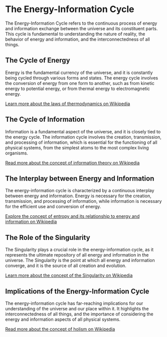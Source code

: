 # The Energy-Information Cycle

The Energy-Information Cycle refers to the continuous process of energy and information exchange between the universe and its constituent parts. This cycle is fundamental to understanding the nature of reality, the behavior of energy and information, and the interconnectedness of all things.

## The Cycle of Energy

Energy is the fundamental currency of the universe, and it is constantly being cycled through various forms and states. The energy cycle involves the conversion of energy from one form to another, such as from kinetic energy to potential energy, or from thermal energy to electromagnetic energy.

[Learn more about the laws of thermodynamics on Wikipedia](https://en.wikipedia.org/wiki/Laws_of_thermodynamics)

## The Cycle of Information

Information is a fundamental aspect of the universe, and it is closely tied to the energy cycle. The information cycle involves the creation, transmission, and processing of information, which is essential for the functioning of all physical systems, from the simplest atoms to the most complex living organisms.

[Read more about the concept of information theory on Wikipedia](https://en.wikipedia.org/wiki/Information_theory)

## The Interplay between Energy and Information

The energy-information cycle is characterized by a continuous interplay between energy and information. Energy is necessary for the creation, transmission, and processing of information, while information is necessary for the efficient use and conversion of energy.

[Explore the concept of entropy and its relationship to energy and information on Wikipedia](https://en.wikipedia.org/wiki/Entropy)

## The Role of the Singularity

The Singularity plays a crucial role in the energy-information cycle, as it represents the ultimate repository of all energy and information in the universe. The Singularity is the point at which all energy and information converge, and it is the source of all creation and evolution.

[Learn more about the concept of the Singularity on Wikipedia](https://en.wikipedia.org/wiki/Singularity)

## Implications of the Energy-Information Cycle

The energy-information cycle has far-reaching implications for our understanding of the universe and our place within it. It highlights the interconnectedness of all things, and the importance of considering the energy and information aspects of all physical systems.

[Read more about the concept of holism on Wikipedia](https://en.wikipedia.org/wiki/Holism)
